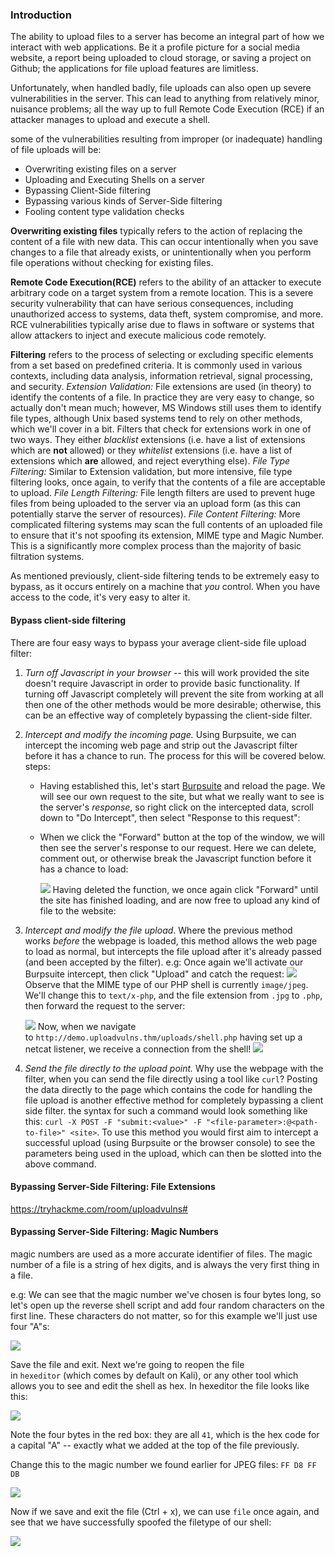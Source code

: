 ### Introduction
The ability to upload files to a server has become an integral part of how we interact with web applications. Be it a profile picture for a social media website, a report being uploaded to cloud storage, or saving a project on Github; the applications for file upload features are limitless.

Unfortunately, when handled badly, file uploads can also open up severe vulnerabilities in the server. This can lead to anything from relatively minor, nuisance problems; all the way up to full Remote Code Execution (RCE) if an attacker manages to upload and execute a shell.

some of the vulnerabilities resulting from improper (or inadequate) handling of file uploads will be:
- Overwriting existing files on a server
- Uploading and Executing Shells on a server  
- Bypassing Client-Side filtering
- Bypassing various kinds of Server-Side filtering
- Fooling content type validation checks

**Overwriting existing files** typically refers to the action of replacing the content of a file with new data. This can occur intentionally when you save changes to a file that already exists, or unintentionally when you perform file operations without checking for existing files.

**Remote Code Execution(RCE)** refers to the ability of an attacker to execute arbitrary code on a target system from a remote location. This is a severe security vulnerability that can have serious consequences, including unauthorized access to systems, data theft, system compromise, and more. RCE vulnerabilities typically arise due to flaws in software or systems that allow attackers to inject and execute malicious code remotely.

**Filtering** refers to the process of selecting or excluding specific elements from a set based on predefined criteria. It is commonly used in various contexts, including data analysis, information retrieval, signal processing, and security.
	_Extension Validation:_
	File extensions are used (in theory) to identify the contents of a file. In practice they are very easy to change, so actually don't mean much; however, MS Windows still uses them to identify file types, although Unix based systems tend to rely on other methods, which we'll cover in a bit. Filters that check for extensions work in one of two ways. They either _blacklist_ extensions (i.e. have a list of extensions which are **not** allowed) or they _whitelist_ extensions (i.e. have a list of extensions which **are** allowed, and reject everything else).
	_File Type Filtering:_
	Similar to Extension validation, but more intensive, file type filtering looks, once again, to verify that the contents of a file are acceptable to upload.
	_File Length Filtering:_
	File length filters are used to prevent huge files from being uploaded to the server via an upload form (as this can potentially starve the server of resources).
	_File Content Filtering:_
	More complicated filtering systems may scan the full contents of an uploaded file to ensure that it's not spoofing its extension, MIME type and Magic Number. This is a significantly more complex process than the majority of basic filtration systems.

As mentioned previously, client-side filtering tends to be extremely easy to bypass, as it occurs entirely on a machine that _you_ control. When you have access to the code, it's very easy to alter it.

#### Bypass client-side filtering
There are four easy ways to bypass your average client-side file upload filter:
1. _Turn off Javascript in your browser_ -- this will work provided the site doesn't require Javascript in order to provide basic functionality. If turning off Javascript completely will prevent the site from working at all then one of the other methods would be more desirable; otherwise, this can be an effective way of completely bypassing the client-side filter.

2. _Intercept and modify the incoming page._ Using Burpsuite, we can intercept the incoming web page and strip out the Javascript filter before it has a chance to run. The process for this will be covered below.
	steps:
	- Having established this, let's start [Burpsuite](https://blog.tryhackme.com/setting-up-burp/) and reload the page. We will see our own request to the site, but what we really want to see is the server's _response_, so right click on the intercepted data, scroll down to "Do Intercept", then select "Response to this request":
	- When we click the "Forward" button at the top of the window, we will then see the server's response to our request. Here we can delete, comment out, or otherwise break the Javascript function before it has a chance to load:  

		![](https://i.imgur.com/ACgWLpH.png)
		Having deleted the function, we once again click "Forward" until the site has finished loading, and are now free to upload any kind of file to the website:
		
3. _Intercept and modify the file upload_. Where the previous method works _before_ the webpage is loaded, this method allows the web page to load as normal, but intercepts the file upload after it's already passed (and been accepted by the filter). 
	 e.g: Once again we'll activate our Burpsuite intercept, then click "Upload" and catch the request:
	![](https://i.imgur.com/h2164Li.png)
	Observe that the MIME type of our PHP shell is currently `image/jpeg`. We'll change this to `text/x-php`, and the file extension from `.jpg` to `.php`, then forward the request to the server:
	
	![](https://i.imgur.com/sqmwssT.png)
	Now, when we navigate to `http://demo.uploadvulns.thm/uploads/shell.php` having set up a netcat listener, we receive a connection from the shell!
	![](https://i.imgur.com/cUqNO2L.png)
 
4. _Send the file directly to the upload point._ Why use the webpage with the filter, when you can send the file directly using a tool like `curl`? Posting the data directly to the page which contains the code for handling the file upload is another effective method for completely bypassing a client side filter. the syntax for such a command would look something like this: `curl -X POST -F "submit:<value>" -F "<file-parameter>:@<path-to-file>" <site>`. To use this method you would first aim to intercept a successful upload (using Burpsuite or the browser console) to see the parameters being used in the upload, which can then be slotted into the above command.

#### Bypassing Server-Side Filtering: File Extensions
https://tryhackme.com/room/uploadvulns#

#### Bypassing Server-Side Filtering: Magic Numbers
magic numbers are used as a more accurate identifier of files. The magic number of a file is a string of hex digits, and is always the very first thing in a file.

e.g:
We can see that the magic number we've chosen is four bytes long, so let's open up the reverse shell script and add four random characters on the first line. These characters do not matter, so for this example we'll just use four "A"s:

![](https://i.imgur.com/oe434wu.png)

Save the file and exit. Next we're going to reopen the file in `hexeditor` (which comes by default on Kali), or any other tool which allows you to see and edit the shell as hex. In hexeditor the file looks like this:

![](https://i.imgur.com/otIyN96.png)

Note the four bytes in the red box: they are all `41`, which is the hex code for a capital "A" -- exactly what we added at the top of the file previously.

Change this to the magic number we found earlier for JPEG files: `FF D8 FF DB`

![](https://i.imgur.com/2OlGKdQ.png)  

Now if we save and exit the file (Ctrl + x), we can use `file` once again, and see that we have successfully spoofed the filetype of our shell:

![](https://i.imgur.com/ldyt88v.png)


